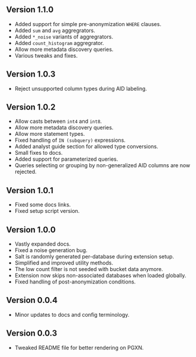 ## Version 1.1.0
  - Added support for simple pre-anonymization `WHERE` clauses.
  - Added `sum` and `avg` aggregrators.
  - Added `*_noise` variants of aggregrators.
  - Added `count_histogram` aggregrator.
  - Allow more metadata discovery queries.
  - Various tweaks and fixes.

## Version 1.0.3
  - Reject unsupported column types during AID labeling.

## Version 1.0.2
  - Allow casts between `int4` and `int8`.
  - Allow more metadata discovery queries.
  - Allow more statement types.
  - Fixed handling of `IN (subquery)` expressions.
  - Added analyst guide section for allowed type conversions.
  - Small fixes to docs.
  - Added support for parameterized queries.
  - Queries selecting or grouping by non-generalized AID columns are now rejected.

## Version 1.0.1
  - Fixed some docs links.
  - Fixed setup script version.

## Version 1.0.0

- Vastly expanded docs.
- Fixed a noise generation bug.
- Salt is randomly generated per-database during extension setup.
- Simplified and improved utility methods.
- The low count filter is not seeded with bucket data anymore.
- Extension now skips non-associated databases when loaded globally.
- Fixed handling of post-anonymization conditions.

## Version 0.0.4

- Minor updates to docs and config terminology.

## Version 0.0.3

- Tweaked README file for better rendering on PGXN.
